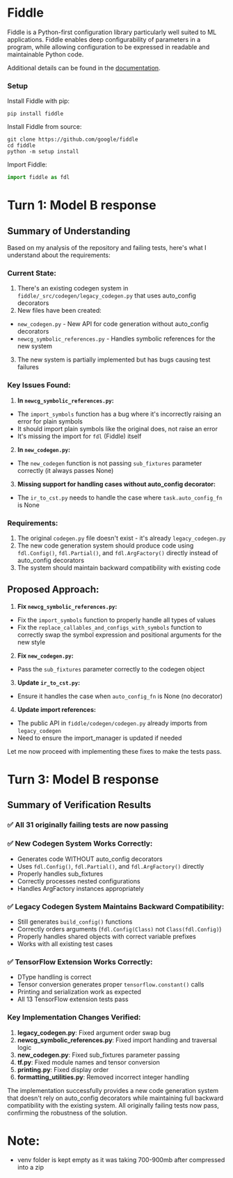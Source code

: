 # Fiddle


Fiddle is a Python-first configuration library particularly well suited to ML
applications. Fiddle enables deep configurability of parameters in a program,
while allowing configuration to be expressed in readable and maintainable Python
code.

Additional details can be found in the [documentation].

[documentation]: https://fiddle.readthedocs.io


### Setup


Install Fiddle with pip:

```shell
pip install fiddle
```

Install Fiddle from source:

```shell
git clone https://github.com/google/fiddle
cd fiddle
python -m setup install
```

Import Fiddle:

```python
import fiddle as fdl
```

# Turn 1: Model B response

## Summary of Understanding

Based on my analysis of the repository and failing tests, here's what I understand about the requirements:

### Current State:
1. There's an existing codegen system in `fiddle/_src/codegen/legacy_codegen.py` that uses auto_config decorators
2. New files have been created:
- `new_codegen.py` - New API for code generation without auto_config decorators
- `newcg_symbolic_references.py` - Handles symbolic references for the new system
3. The new system is partially implemented but has bugs causing test failures

### Key Issues Found:

1. **In `newcg_symbolic_references.py`:**
- The `import_symbols` function has a bug where it's incorrectly raising an error for plain symbols
- It should import plain symbols like the original does, not raise an error
- It's missing the import for `fdl` (Fiddle) itself

2. **In `new_codegen.py`:**
- The `new_codegen` function is not passing `sub_fixtures` parameter correctly (it always passes None)

3. **Missing support for handling cases without auto_config decorator:**
- The `ir_to_cst.py` needs to handle the case where `task.auto_config_fn` is None

### Requirements:
1. The original `codegen.py` file doesn't exist - it's already `legacy_codegen.py`
2. The new code generation system should produce code using `fdl.Config()`, `fdl.Partial()`, and `fdl.ArgFactory()` directly instead of auto_config decorators
3. The system should maintain backward compatibility with existing code

## Proposed Approach:

1. **Fix `newcg_symbolic_references.py`:**
- Fix the `import_symbols` function to properly handle all types of values
- Fix the `replace_callables_and_configs_with_symbols` function to correctly swap the symbol expression and positional arguments for the new style

2. **Fix `new_codegen.py`:**
- Pass the `sub_fixtures` parameter correctly to the codegen object

3. **Update `ir_to_cst.py`:**
- Ensure it handles the case when `auto_config_fn` is None (no decorator)

4. **Update import references:**
- The public API in `fiddle/codegen/codegen.py` already imports from `legacy_codegen`
- Need to ensure the import_manager is updated if needed

Let me now proceed with implementing these fixes to make the tests pass.

# Turn 3: Model B response

## Summary of Verification Results

### ✅ **All 31 originally failing tests are now passing**

### ✅ **New Codegen System Works Correctly:**
- Generates code WITHOUT auto_config decorators
- Uses `fdl.Config()`, `fdl.Partial()`, and `fdl.ArgFactory()` directly
- Properly handles sub_fixtures
- Correctly processes nested configurations
- Handles ArgFactory instances appropriately

### ✅ **Legacy Codegen System Maintains Backward Compatibility:**
- Still generates `build_config()` functions
- Correctly orders arguments (`fdl.Config(Class)` not `Class(fdl.Config)`)
- Properly handles shared objects with correct variable prefixes
- Works with all existing test cases

### ✅ **TensorFlow Extension Works Correctly:**
- DType handling is correct
- Tensor conversion generates proper `tensorflow.constant()` calls
- Printing and serialization work as expected
- All 13 TensorFlow extension tests pass

### Key Implementation Changes Verified:
1. **legacy_codegen.py**: Fixed argument order swap bug
2. **newcg_symbolic_references.py**: Fixed import handling and traversal logic
3. **new_codegen.py**: Fixed sub_fixtures parameter passing
4. **tf.py**: Fixed module names and tensor conversion
5. **printing.py**: Fixed display order
6. **formatting_utilities.py**: Removed incorrect integer handling

The implementation successfully provides a new code generation system that doesn't rely on auto_config decorators while maintaining full backward compatibility with the existing system. All originally failing tests now pass, confirming the robustness of the solution.


# Note:
- venv folder is kept empty as it was taking 700-900mb after compressed into a zip
